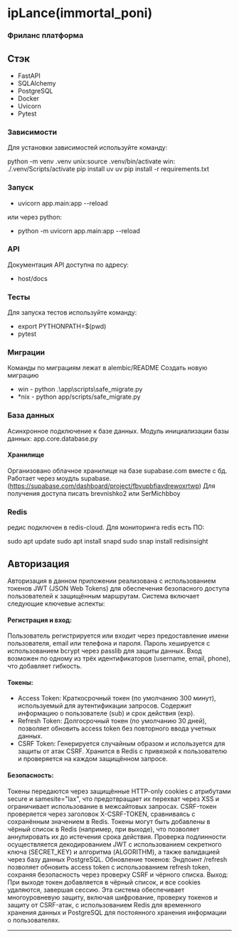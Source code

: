# ipLance(immortal_poni)
### Фриланс платформа

## Стэк

- FastAPI
- SQLAlchemy
- PostgreSQL
- Docker
- Uvicorn
- Pytest

### Зависимости

Для установки зависимостей используйте команду:

python -m venv .venv
unix:source .venv/bin/activate
win: ./.venv/Scripts/activate
pip install uv 
uv pip install -r requirements.txt

### Запуск

- uvicorn app.main:app --reload

или через python:

- python -m uvicorn app.main:app --reload

### API

Документация API доступна по адресу:

- host/docs

### Тесты

Для запуска тестов используйте команду:

- export PYTHONPATH=$(pwd)
- pytest

### Миграции
Команды по миграциям лежат в alembic/README
Создать новую миграцию

- win - python .\app\scripts\safe_migrate.py
- *nix - python app/scripts/safe_migrate.py

### База данных

Асинхронное подключение к базе данных.
Модуль инициализации базы данных:
app.core.database.py

#### Хранилище

Организовано облачное хранилище на базе supabase.com вместе с бд.
Работает через моудль supabase.
(https://supabase.com/dashboard/project/fbvupbfiavdrewoxrtwp)
Для получения доступа писать brevnishko2 или SerMichbboy

### Redis
редис подключен в redis-cloud.
Для мониторинга redis есть ПО:

sudo apt update
sudo apt install snapd
sudo snap install redisinsight

## Авторизация

Авторизация в данном приложении реализована с 
использованием токенов JWT (JSON Web Tokens) для 
обеспечения безопасного доступа пользователей к защищённым маршрутам. 
Система включает следующие ключевые аспекты:

#### Регистрация и вход: 

Пользователь регистрируется или входит через предоставление 
имени пользователя, email или телефона и пароля. Пароль хешируется с 
использованием bcrypt через passlib для защиты данных. Вход возможен 
по одному из трёх идентификаторов (username, email, phone), что добавляет
гибкость.

#### Токены:

- Access Token: Краткосрочный токен (по умолчанию 300 минут), 
используемый для аутентификации запросов. Содержит информацию о пользователе
(sub) и срок действия (exp).
- Refresh Token: Долгосрочный токен (по умолчанию 30 дней), позволяет обновить 
access token без повторного ввода учетных данных.
- CSRF Token: Генерируется случайным образом и используется для защиты от 
атак CSRF. Хранится в Redis с привязкой к пользователю и проверяется на
каждом защищённом запросе.

#### Безопасность:

Токены передаются через защищённые HTTP-only cookies с атрибутами secure
и samesite="lax", что предотвращает их перехват через XSS и ограничивает 
использование в межсайтовых запросах.
CSRF-токен проверяется через заголовок X-CSRF-TOKEN, сравниваясь с сохранённым 
значением в Redis.
Токены могут быть добавлены в чёрный список в Redis (например, при выходе),
что позволяет аннулировать их до истечения срока действия.
Проверка подлинности осуществляется декодированием JWT с использованием 
секретного ключа (SECRET_KEY) и алгоритма (ALGORITHM), а также валидацией
через базу данных PostgreSQL.
Обновление токенов: Эндпоинт /refresh позволяет обновить access token с 
использованием refresh token, сохраняя безопасность через проверку CSRF и 
чёрного списка.
Выход: При выходе токен добавляется в чёрный список, и все cookies удаляются, 
завершая сессию.
Эта система обеспечивает многоуровневую защиту, включая шифрование, проверку 
токенов и защиту от CSRF-атак, с использованием Redis для временного хранения 
данных и PostgreSQL для постоянного хранения информации о пользователях.

---
